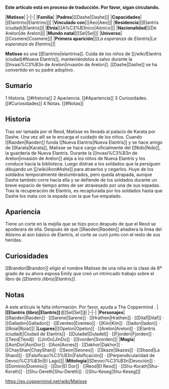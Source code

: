 **Este artículo está en proceso de traducción. Por favor, sigan circulando.**


|**Matisse**|
|-|-|
|**Familia**|
|**Padres**|[[Dashe\|Dashe]]|
|**Capacidades**|[[Elantrino\|Elantrino]]|
|**Vinculado con**|[[Aeo\|Aeo]]|
|**Residencia**|[[Elantris (ciudad)\|Elantris]]|
|**Etnia**|[[A%C3%B3nico\|Aónico]]|
|**Nacionalidad**|[[De Arelon\|de Arelon]]|
|**Mundo natal**|[[Sel\|Sel]]|
|**Universo**|[[Cosmere\|Cosmere]]|
|**Primera aparición**|*[[La esperanza de Elantris\|La esperanza de Elantris]]*|

**Matisse** es una [[Elantrino\|elantrina]].
Cuida de los niños de [[/wiki/Elantris (ciudad)#Nueva Elantris]], manteniéndolos a salvo durante la [[Invasi%C3%B3n de Arelon\|invasión de Arelon]]. [[Dashe\|Dashe]] se ha convertido en su padre adoptivo.

## Sumario

1 Historia. [[#Historia]] 
2 Apariencia. [[#Apariencia]] 
3 Curiosidades. [[#Curiosidades]] 
4 Notas. [[#Notas]] 


## Historia
Tras ser tamada por el Reod, Matisse es llevada al palacio de Karata por Dashe. Una vez allí se le encarga el cuidado de los niños. Cuando [[Raoden\|Raoden]] funda [[Nueva Elantris\|Nueva Elantris]] y se hace amigo de [[Karata\|Karata]], Matisse se hace cargo oficialmente del [[Nido\|Nido]], la guardería de Nueva Elantris.
Durante la [[Invasi%C3%B3n de Arelon\|invasión de Arelon]] aleja a los niños de Nueva Elantris y los conduce hacia la biblioteca. Luego distrae a los soldados que la persiguen dibujando un [[/wiki/Aon#Ashe]] para atraerlos y cegarlos. Huye de los soldados temporalmente deslumbrados, pero queda atrapada, aunque Dashe también corre hacia ella y se defiende de los soldados durante un breve espacio de tiempo antes de ser atravesado por una de sus espadas.
Tras la recuperación de Elantris, es recapturada por los soldados hasta que Dashe los mata con la espada con la que fue empalado.

## Apariencia
Tiene un corte en la mejilla que se hizo poco después de que el Reod se apoderara de ella. Después de que [[Raoden\|Raoden]] añadiera la línea del Abismo al aon básico de Elantris, el corte se curó junto con el resto de sus heridas.

## Curiosidades
[[Brandon\|Brandon]] eligió el nombre Matisse de una niña en la clase de 8º grado de su ahora esposa Emily que creó un intrincado trabajo sobre el libro de *[[Elantris (libro)\|Elantris]]*.
## Notas

A este artículo le falta información. Por favor, ayuda a The Coppermind .
|**[[Elantris (libro)\|Elantris]] (**[[Sel\|Sel]]**)**|
|-|-|
|**Personajes**|[[Raoden\|Raoden]] · [[Sarene\|Sarene]] · [[Hrathen\|Hrathen]] · [[Dilaf\|Dilaf]] · [[Galladon\|Galladon]] · [[Eventeo\|Eventeo]] · [[Kiin\|Kiin]] · [[Iadon\|Iadon]] · [[Roial\|Roial]]|
|**Lugares**|[[Opelon\|Opelon]] · [[Arelon\|Arelon]] · [[Elantris (ciudad)\|Ciudad de Elantris]] · [[Duladel\|Duladel]] · [[Fjorden\|Fjorden]] · [[Teod\|Teod]] · [[JinDo\|JinDo]] · [[Svorden\|Svorden]]|
|**Magia**|[[AonDor\|AonDor]] · [[Aon\|Aones]] · [[Dakhor\|Dakhor]] · [[ChayShan\|ChayShan]] · [[Seon\|Seones]] · [[Skaze\|Skazes]] · [[Shaod\|La Shaod]] · [[Falsificaci%C3%B3n\|Falsificación]] · [[Perpendicularidad de Devoci%C3%B3n\|El Lago]]|
|**Mitología**|[[Devoci%C3%B3n\|Devoción]] · [[Dominio\|Dominio]] · [[Dor\|El Dor]] · [[Reod\|El Reod]] · [[Shu-Korath\|Shu-Korath]] · [[Shu-Dereth\|Shu-Dereth]] · [[Shu-Keseg\|Shu-Keseg]]|



https://es.coppermind.net/wiki/Matisse